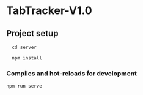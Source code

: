 # TabTracker-V1.0
## Project setup
```
  cd server
```
```
  npm install
```
  

### Compiles and hot-reloads for development
```
npm run serve
```
